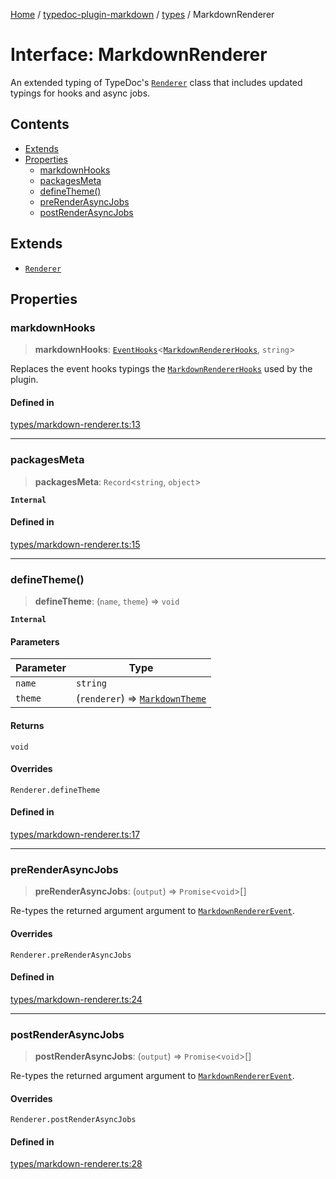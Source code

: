 [Home](../../../README.md) / [typedoc-plugin-markdown](../../README.md) / [types](../README.md) / MarkdownRenderer

# Interface: MarkdownRenderer

An extended typing of TypeDoc's [`Renderer`](https://typedoc.org/api/classes/Renderer.html) class that includes updated typings for hooks and async jobs.

## Contents

* [Extends](#extends)
* [Properties](#properties)
  * [markdownHooks](#markdownhooks)
  * [packagesMeta](#packagesmeta)
  * [defineTheme()](#definetheme)
  * [preRenderAsyncJobs](#prerenderasyncjobs)
  * [postRenderAsyncJobs](#postrenderasyncjobs)

## Extends

* [`Renderer`](https://typedoc.org/api/classes/Renderer.html)

## Properties

### markdownHooks

> **markdownHooks**: [`EventHooks`](https://typedoc.org/api/classes/EventHooks.html)\<[`MarkdownRendererHooks`](MarkdownRendererHooks.md), `string`>

Replaces the event hooks typings the [`MarkdownRendererHooks`](MarkdownRendererHooks.md) used by the plugin.

#### Defined in

[types/markdown-renderer.ts:13](https://github.com/typedoc2md/typedoc-plugin-markdown/blob/main/packages/typedoc-plugin-markdown/src/types/markdown-renderer.ts#L13)

***

### packagesMeta

> **packagesMeta**: `Record`\<`string`, `object`>

**`Internal`**

#### Defined in

[types/markdown-renderer.ts:15](https://github.com/typedoc2md/typedoc-plugin-markdown/blob/main/packages/typedoc-plugin-markdown/src/types/markdown-renderer.ts#L15)

***

### defineTheme()

> **defineTheme**: (`name`, `theme`) => `void`

**`Internal`**

#### Parameters

| Parameter | Type                                                                    |
| --------- | ----------------------------------------------------------------------- |
| `name`    | `string`                                                                |
| `theme`   | (`renderer`) => [`MarkdownTheme`](../../theme/classes/MarkdownTheme.md) |

#### Returns

`void`

#### Overrides

`Renderer.defineTheme`

#### Defined in

[types/markdown-renderer.ts:17](https://github.com/typedoc2md/typedoc-plugin-markdown/blob/main/packages/typedoc-plugin-markdown/src/types/markdown-renderer.ts#L17)

***

### preRenderAsyncJobs

> **preRenderAsyncJobs**: (`output`) => `Promise`\<`void`>\[]

Re-types the returned argument argument to [`MarkdownRendererEvent`](../../events/classes/MarkdownRendererEvent.md).

#### Overrides

`Renderer.preRenderAsyncJobs`

#### Defined in

[types/markdown-renderer.ts:24](https://github.com/typedoc2md/typedoc-plugin-markdown/blob/main/packages/typedoc-plugin-markdown/src/types/markdown-renderer.ts#L24)

***

### postRenderAsyncJobs

> **postRenderAsyncJobs**: (`output`) => `Promise`\<`void`>\[]

Re-types the returned argument argument to [`MarkdownRendererEvent`](../../events/classes/MarkdownRendererEvent.md).

#### Overrides

`Renderer.postRenderAsyncJobs`

#### Defined in

[types/markdown-renderer.ts:28](https://github.com/typedoc2md/typedoc-plugin-markdown/blob/main/packages/typedoc-plugin-markdown/src/types/markdown-renderer.ts#L28)
